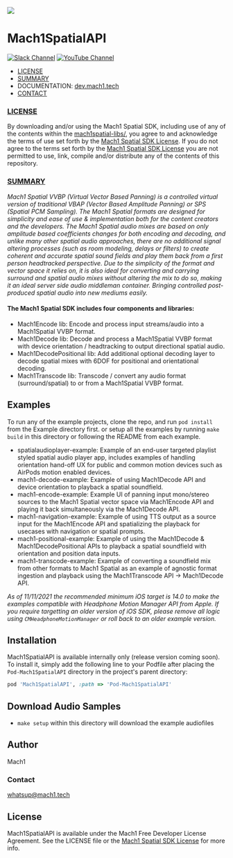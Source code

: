 <a href="http://dev.mach1.tech"><img src="http://dev.mach1.tech/images/logo_big_b_l.png"></a>

# Mach1SpatialAPI #
[![Slack Channel](https://img.shields.io/badge/Slack-Join-purple)](https://join.slack.com/t/spatialaudio/shared_invite/enQtNjk0ODE4NjQ4NjExLWQ5YWUyNWQ4NWEwMDEwZmJiNmI5MzBhYjM3OTE3NTYxYzdjZDE2YTlhZDI4OGY0ZjdkNmM1NzgxNjI5OGU4ZWE)
[![YouTube Channel](https://img.shields.io/badge/YouTube-Subscribe-red)](https://www.youtube.com/channel/UCqoFv8OnTYjkwjHeo6JDUFg)

* [LICENSE](#license)
* [SUMMARY](#summary)
* DOCUMENTATION: <a href="http://dev.mach1.tech">dev.mach1.tech</a>
* [CONTACT](#contact)

### [LICENSE](#license) ###

By downloading and/or using the Mach1 Spatial SDK, including use of any of the contents within the [mach1spatial-libs/](https://github.com/Mach1Studios/m1-sdk/tree/master/mach1spatial-libs),
you agree to and acknowledge the terms of use set forth by the [Mach1 Spatial SDK License](https://www.mach1.tech/license).
If you do not agree to the terms set forth by the [Mach1 Spatial SDK License](https://www.mach1.tech/license) you are not
permitted to use, link, compile and/or distribute any of the contents of this repository.

### [SUMMARY](#summary) ###

*Mach1 Spatial VVBP (Virtual Vector Based Panning) is a controlled virtual version of traditional VBAP (Vector Based Amplitude Panning) or SPS (Spatial PCM Sampling). The Mach1 Spatial formats are designed for simplicity and ease of use & implementation both for the content creators and the developers. The Mach1 Spatial audio mixes are based on only amplitude based coefficients changes for both encoding and decoding, and unlike many other spatial audio approaches, there are no additional signal altering processes (such as room modeling, delays or filters) to create coherent and accurate spatial sound fields and play them back from a first person headtracked perspective. Due to the simplicity of the format and vector space it relies on, it is also ideal for converting and carrying surround and spatial audio mixes without altering the mix to do so, making it an ideal server side audio middleman container. Bringing controlled post-produced spatial audio into new mediums easily.*

#### The Mach1 Spatial SDK includes four components and libraries: ####

* Mach1Encode lib: Encode and process input streams/audio into a Mach1Spatial VVBP format.
* Mach1Decode lib: Decode and process a Mach1Spatial VVBP format with device orientation / headtracking to output directional spatial audio.
* Mach1DecodePositional lib: Add additional optional decoding layer to decode spatial mixes with 6DOF for positional and orientational decoding.
* Mach1Transcode lib: Transcode / convert any audio format (surround/spatial) to or from a Mach1Spatial VVBP format.

## Examples

To run any of the example projects, clone the repo, and run `pod install` from the Example directory first.
or setup all the examples by running `make build` in this directory or following the README from each example.

* spatialaudioplayer-example: Example of an end-user targeted playlist styled spatial audio player app, includes examples of handling orientation hand-off UX for public and common motion devices such as AirPods motion enabled devices.
* mach1-decode-example: Example of using Mach1Decode API and device orientation to playback a spatial soundfield.
* mach1-encode-example: Example UI of panning input mono/stereo sources to the Mach1 Spatial vector space via Mach1Encode API and playing it back simultaneously via the Mach1Decode API.
* mach1-navigation-example: Example of using TTS output as a source input for the Mach1Encode API and spatializing the playback for usecases with navigation or spatial prompts.
* mach1-positional-example: Example of using the Mach1Decode & Mach1DecodePositional APIs to playback a spatial soundfield with orientation and position data inputs.
* mach1-transcode-example: Example of converting a soundfield mix from other formats to Mach1 Spatial as an example of agnostic format ingestion and playback using the Mach1Transcode API -> Mach1Decode API.

_As of 11/11/2021 the recommended minimum iOS target is 14.0 to make the examples compatible with Headphone Motion Manager API from Apple.
If you require targetting an older version of iOS SDK, please remove all logic using `CMHeadphoneMotionManager` or roll back to an older example version._

## Installation

Mach1SpatialAPI is available internally only (release version coming soon). 
To install it, simply add the following line to your Podfile after placing the `Pod-Mach1SpatialAPI` directory in the project's parent directory:

```ruby
pod 'Mach1SpatialAPI', :path => 'Pod-Mach1SpatialAPI'
```

## Download Audio Samples

- `make setup` within this directory will download the example audiofiles

## Author

Mach1

### Contact

whatsup@mach1.tech

## License

Mach1SpatialAPI is available under the Mach1 Free Developer License Agreement. See the LICENSE file or the [Mach1 Spatial SDK License](https://www.mach1.tech/license) for more info.
